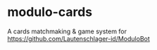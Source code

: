 # modulo-cards
A cards matchmaking &amp; game system for https://github.com/Lautenschlager-id/ModuloBot
